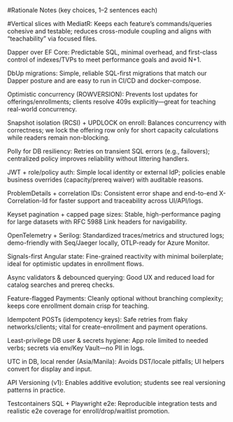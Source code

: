#Rationale Notes (key choices, 1–2 sentences each)

#Vertical slices with MediatR: 
Keeps each feature’s commands/queries cohesive and testable; reduces cross-module coupling and aligns with “teachability” via focused files.

Dapper over EF Core: Predictable SQL, minimal overhead, and first-class control of indexes/TVPs to meet performance goals and avoid N+1.

DbUp migrations: Simple, reliable SQL-first migrations that match our Dapper posture and are easy to run in CI/CD and docker-compose.

Optimistic concurrency (ROWVERSION): Prevents lost updates for offerings/enrollments; clients resolve 409s explicitly—great for teaching real-world concurrency.

Snapshot isolation (RCSI) + UPDLOCK on enroll: Balances concurrency with correctness; we lock the offering row only for short capacity calculations while readers remain non-blocking.

Polly for DB resiliency: Retries on transient SQL errors (e.g., failovers); centralized policy improves reliability without littering handlers.

JWT + role/policy auth: Simple local identity or external IdP; policies enable business overrides (capacity/prereq waiver) with auditable reasons.

ProblemDetails + correlation IDs: Consistent error shape and end-to-end X-Correlation-Id for faster support and traceability across UI/API/logs.

Keyset pagination + capped page sizes: Stable, high-performance paging for large datasets with RFC 5988 Link headers for navigability.

OpenTelemetry + Serilog: Standardized traces/metrics and structured logs; demo-friendly with Seq/Jaeger locally, OTLP-ready for Azure Monitor.

Signals-first Angular state: Fine-grained reactivity with minimal boilerplate; ideal for optimistic updates in enrollment flows.

Async validators & debounced querying: Good UX and reduced load for catalog searches and prereq checks.

Feature-flagged Payments: Cleanly optional without branching complexity; keeps core enrollment domain crisp for teaching.

Idempotent POSTs (idempotency keys): Safe retries from flaky networks/clients; vital for create-enrollment and payment operations.

Least-privilege DB user & secrets hygiene: App role limited to needed verbs; secrets via env/Key Vault—no PII in logs.

UTC in DB, local render (Asia/Manila): Avoids DST/locale pitfalls; UI helpers convert for display and input.

API Versioning (v1): Enables additive evolution; students see real versioning patterns in practice.

Testcontainers SQL + Playwright e2e: Reproducible integration tests and realistic e2e coverage for enroll/drop/waitlist promotion.
